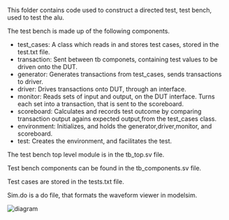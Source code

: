 This folder contains code used to construct a directed test, test bench, used to test the alu.

The test bench is made up of the following components. 
* test_cases: A class which reads in and stores test cases, stored in the test.txt file.
* transaction: Sent between tb componets, containing test values to be driven onto the DUT.
* generator: Generates transactions from test_cases, sends transactions to driver.
* driver: Drives transactions onto DUT, through an interface.
* monitor: Reads sets of input and output, on the DUT interface. Turns each set into a transaction, that is sent to the scoreboard. 
* scoreboard: Calculates and records test outcome by comparing transaction output agains expected output,from the test_cases class.
* environment: Initializes, and holds the generator,driver,monitor, and scoreboard.
* test: Creates the environment, and facilitates the test.

The test bench top level module is in the tb_top.sv file. 

Test bench components can be found in the tb_components.sv file.

Test cases are stored in the tests.txt file.

Sim.do is a do file, that formats the waveform viewer in modelsim.

![diagram](https://user-images.githubusercontent.com/39601174/225278498-4019179f-e7b2-4aa0-93be-4ff18f08600e.png)
